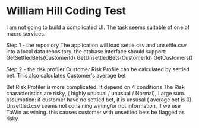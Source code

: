# William Hill Coding Test


I am not going to build a complicated UI. The task seems suitable of one of macro services.

Step 1 - the reposiory
The application will load settle.csv and unsettle.csv into a local data repository.
the dtabase interface should support:
GetSettledBets(CustomerId)
GetUnsettledBets(CustomerId)
GetCustomers()

Step 2 - the risk profiler
Customer Risk Profile can be calculated by settled bet.
This also calculates Customer's average bet
 
Bet Risk Profiler is more complicated. It depend on 4 conditions 
The Risk characteristics are risky,  ( highly unusual /  unusual / Normal), Large sum. 
assumption: if customer have no settled bet, it is unsusal ( average bet is 0).
Unsettled.csv seems not conaining wining/or not information, if we use ToWin as wining. this causes customer with unsettled bets be flagged as risky.
 
 
